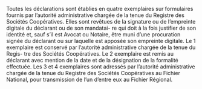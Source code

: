Toutes les déclarations sont établies en quatre exemplaires sur formulaires fournis par l’autorité administrative chargée de la tenue du Registre des Sociétés Coopératives.
Elles sont revêtues de la signature ou de l’empreinte digitale du déclarant ou de son mandatai- re qui doit à la fois justifier de son identité et, sauf s’il est Avocat ou Notaire, être muni d’une procuration signée du déclarant ou sur laquelle est apposée son empreinte digitale.
Le 1 exemplaire est conservé par l’autorité administrative chargée de la tenue du Regis- tre des Sociétés Coopératives.
Le 2 exemplaire est remis au déclarant avec mention de la date et de la désignation de la formalité effectuée.
Les 3 et 4 exemplaires sont adressés par l’autorité administrative chargée de la tenue du Registre des Sociétés Coopératives au Fichier National, pour transmission de l’un d’entre eux au Fichier Régional.